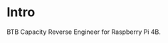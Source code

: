 # Intro

BTB Capacity Reverse Engineer for Raspberry Pi 4B.
<!-- I wrote a blog for this repo, see [here](https://stefan1wan.github.io/2024/05/BTB/). -->